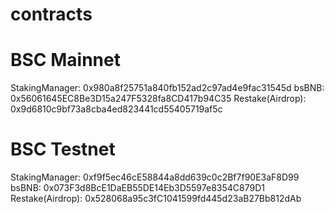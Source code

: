 # contracts

# BSC Mainnet
StakingManager: 0x980a8f25751a840fb152ad2c97ad4e9fac31545d
bsBNB: 0x56061645EC8Be3D15a247F5328fa8CD417b94C35
Restake(Airdrop): 0x9d6810c9bf73a8cba4ed823441cd55405719af5c

# BSC Testnet
StakingManager: 0xf9f5ec46cE58844a8dd639c0c2Bf7f90E3aF8D99
bsBNB: 0x073F3d8BcE1DaEB55DE14Eb3D5597e8354C879D1
Restake(Airdrop): 0x528068a95c3fC1041599fd445d23aB27Bb812dAb
